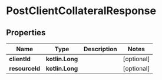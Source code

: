 
# PostClientCollateralResponse

## Properties
| Name | Type | Description | Notes |
| ------------ | ------------- | ------------- | ------------- |
| **clientId** | **kotlin.Long** |  |  [optional] |
| **resourceId** | **kotlin.Long** |  |  [optional] |



